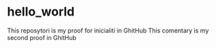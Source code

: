 # hello_world
This reposytori is my proof for inicialiti in GhitHub
This comentary is my second proof in GhitHub

